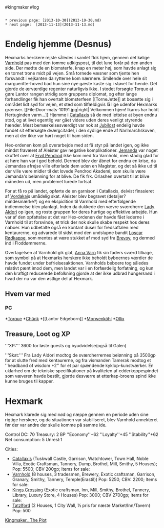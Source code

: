 #kingmaker #log

```ad-info

* previous page: [2013-10-30](2013-10-30.md)
* next page:  [2013-11-13](2013-11-13.md) 
```

# Endelig hjemme (Desnus)  
 
Hexmarks herskere rejste således i samlet flok hjem, gennem det kølige [Varnhold](Varnhold.md) pas med den tomme udkigspost, til det lune forår på den anden side. Der mødte de en blomsterfe, knap en meter høj, som havde anlagt sig en tornet trone midt på vejen. Små tornede væsner som tjente hen forsvandt i vejkanten da rytterne kom nærmere. Smilende over hele sit margueritte-hoved bad hun sine nye gæste kaste sig i støvet for hende. Det gjorde de ærværdige regenter naturligvis ikke. I stedet forsøgte Torque at gøre Lantor rangen stridig som gruppens diplomat, og efter lange forhandlinger fik han overtalt blomsterfeen [[TorneJette]] at bosætte sig i området lidt syd for vejen, et sted som tilfældigvis lå lige udenfor Hexmarks grænser.
[[File:Door-mats-10191.jpg|right| Velkommen hjem! Ikaros har holdt Hertuginden varm...]]
Hjemme i [Catallaxis](Catallaxis.md) så de med lettelse at byen endnu stod, og at livet egentlig var gået videre uden deres venligt styrende hænder. Mest bemærkelsesværdigt var nok at [Jubilost](Jubilost%20Narthropple.md) endelig havde fundet sit eftersøgte dværgcitadel, i den sydlige ende af Narlmarchskoven, men at der ikke var hørt noget til ham siden.
Hex-ordenen kom på overarbejde med at få styr på landet igen, og ikke mindst fraværet af Aleister gav negative komplikationer. [Jemanda](Jemanda%20Orlashen.md) var noget skuffet over at [Ervil Pendrod](Ervil%20Pendrod.md) ikke kom med fra Varnhold, men stadig glad for at høre han var i god behold. Dermed blev der åbnet for endnu en krise, da Jemandas afrejse ville efterlade dem uden en Magister, og det så ikke ud til der ville være midler til det lovede Pendrod Akademi, som skulle være Jemanda's belønning for at blive. De fik frk. Orlashen overtalt til at blive måneden ud, men problemet lurede fortsat.
For at få ro på landet, opførte de en garnison i Catallaxis, delvist finasieret af [Vordakai](Vordakai.md)s umådelig skat. Aleister blev begravet (detaljer? mindesmærke?) og en ekspidition til Varnhold med efterfølgende indlemmelse blev planlagt. Inden da dukkede den vævre sværdherre [Lady Aldori](Lady%20Aldori.md) op igen, og roste gruppen for deres hurtige og effektive arbejde. Hun var af den opfattelse at det var Hex-ordenen der havde fået lederne i Varnhold til at forsvinde, et trick der nok skulle skabe respekt hos deres naboer. Hun udbetalte også en kontant dusør for fredsaftalen med kentaurerne, og advarede til sidst mod den undslupne bandit [Loscar Rødkappe](Loscar%20Rødkappe.md), som mentes at være stukket af mod syd fra [Brevoy](Brevoy.md), og dermed ind i Floddømmerne. 
 
Overtagelsen af Varnhold gik glat, [Anna Varn](Anna%20Varn.md) fik sin faders sværd tilbage, som symbol på at Hexmarks herskere ikke beholdt byboernes værdier de havde fundet under befrielsesaktionen. Varnholds beboere tog således relativt pænt imod dem, men landet var i en forfærdelig forfatning, og kun den kraftigt reducerede befolkning gjorde at der ikke udbrød hungersnød i hvad der nu var den østlige del af Hexmark.
## Hvem var med 
### PC 
 
*[Torque](Torque%20Firebrand.md)
*[Chûnk](Chûnk%20Van%20Der%20Hamer.md)
*[[Lantor Edgeborn]]
*[Morwenköhl](Morwenköhl.md)
*[Ollix](Ollix%20Stormhorn.md)
## Treasure, Loot og XP 
'''XP:''' 3600 for løste quests og byudvidelse(også til Galen)
'''Skat:'''  Fra Lady Aldori modtog de sværdherrernes belønning på 3500gp for at slutte fred med kentaurerne, og fra vismanden Tamerak modtog et ''headband of wisdom +2'' for et par spændende kyklop-kunstværker. En uklarhed om de tekniske specifikationer på kvaliteten af edderkoppespindet som væveren havde bestilt, gjorde desværre at etterkap-broens spind ikke kunne bruges til kapper.
# Hexmark  
Hexmark klarede sig med nød og næppe gennem en periode uden sine rigtige herskere, og da situationen var stabiliseret, blev Varnhold annekteret før der var andre der skulle komme på samme ide.
Control DC: 70 Treasury: 2 BP 
 ''Economy''+62 ''Loyalty''+45 ''Stability''+62
 Net consumption: 5 Unrest:1
Cities:
* [Catallaxis](Catallaxis.md) (Tuskwall Castle, Garrison, Watchtower, Town Hall, Noble Villa, Exotic Craftsman, Tannery, Dump, Brothel, Mill, Smithy, 5 Houses); Pop: 5500; CBV 200gp; Items for sale:
* [Varnhold](Varnhold.md) (8 houses, 3 tradesmen, Brewery, Exotic craftsman, Garrison, Granary, Smithy, Tannery, Temple(Erastil)) Pop: 5250; CBV: 2200; Items for sale:
* [Kings Crossing](Kings%20Crossing.md) (Exotic   craftsman, Inn, Mill, Smithy, Brothel, Tannery, Library, Luxury Store, 4   Houses) Pop: 3000; CBV 2700gp; Items for sale: 
* [Tatzlford](Tatzlford.md) (2 Houses, 1 City Wall, ½ pris for næste Market/Inn/Tavern) Pop: 500
[Kingmaker_ The Plot](Kingmaker_%20The%20Plot.md)
